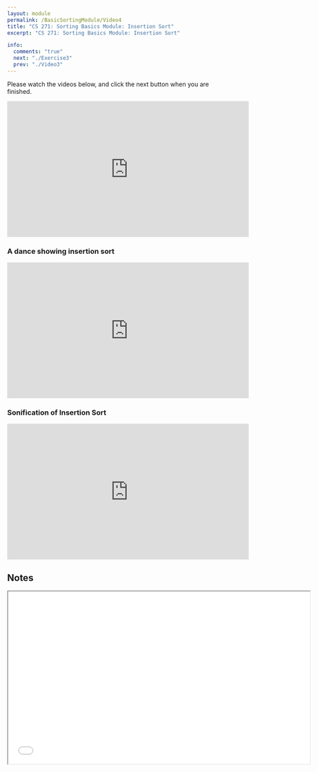 ```yaml
---
layout: module
permalink: /BasicSortingModule/Video4
title: "CS 271: Sorting Basics Module: Insertion Sort"
excerpt: "CS 271: Sorting Basics Module: Insertion Sort"

info:
  comments: "true"
  next: "./Exercise3"
  prev: "./Video3"
---
```


<p>
Please watch the videos below, and click the next button when you are finished. 
</p>

<iframe width="560" height="315" src="https://www.youtube.com/embed/kPw4zG7i_2o" frameborder="0" allow="accelerometer; autoplay; clipboard-write; encrypted-media; gyroscope; picture-in-picture" allowfullscreen></iframe>

<h3>A dance showing insertion sort</h3>
<iframe width="560" height="315" src="https://www.youtube.com/embed/ROalU379l3U" frameborder="0" allow="accelerometer; autoplay; clipboard-write; encrypted-media; gyroscope; picture-in-picture" allowfullscreen></iframe>

<h3>Sonification of Insertion Sort</h3>

<iframe width="560" height="315" src="https://www.youtube.com/embed/8oJS1BMKE64" frameborder="0" allow="accelerometer; autoplay; clipboard-write; encrypted-media; gyroscope; picture-in-picture" allowfullscreen></iframe>


<h2>Notes</h2>

<iframe src = "../images/BasicSortingModule/InsertionSort.html" width="700" height="400">